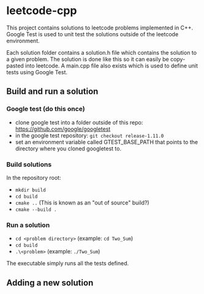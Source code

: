 # leetcode-cpp

This project contains solutions to leetcode problems implemented in C++. Google Test is used to unit test the solutions outside of the leetcode environment.

Each solution folder contains a solution.h file which contains the solution to a given problem. The solution is done like this so it can easily be copy-pasted into leetcode. A main.cpp file also exists which is used to define unit tests using Google Test.

## Build and run a solution

### Google test (do this once)
- clone google test into a folder outside of this repo: https://github.com/google/googletest
- in the google test repository: `git checkout release-1.11.0`
- set an environment variable called GTEST_BASE_PATH that points to the directory where you cloned googletest to.

### Build solutions
In the repository root: 
- `mkdir build`
- `cd build`
- `cmake ..` (This is known as an "out of source" build?)
- `cmake --build .`

### Run a solution
- `cd <problem directory>` (example: `cd Two_Sum`)
- `cd build`
- `.\<problem>` (example: `./Two_Sum`)

The executable simply runs all the tests defined. 

## Adding a new solution
